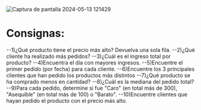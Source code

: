
![Captura de pantalla 2024-05-13 121429](https://github.com/bcamandone/Data_Analysis_SQL/assets/86261762/eaf90e6a-cf37-4bf9-839b-9b9a1ee66f34)

# Consignas: 

--1)¿Qué producto tiene el precio más alto? Devuelva una sola fila.
--2)¿Qué cliente ha realizado más pedidos?
--3)¿Cuál es el ingreso total por producto?
--4)Encuentra el día con mayores ingresos.
--5)Encuentre el primer pedido (por fecha) para cada cliente.
--6)Encuentre los 3 principales clientes que han pedido los productos más distintos
--7)¿Qué producto se ha comprado menos en cantidad?
--8)¿Cuál es la mediana del pedido total?
--9)Para cada pedido, determine si fue "Caro" (en total más de 300), "Asequible" (en total más de 100) o "Barato".
--10)Encuentre clientes que hayan pedido el producto con el precio más alto.

